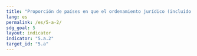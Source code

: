 ```yaml
---
title: "Proporción de países en que el ordenamiento jurídico (incluido el derecho consuetudinario) garantiza la igualdad de derechos de la mujer a la propiedad y/o el control de la tierra"
lang: es
permalink: /es/5-a-2/
sdg_goal: 5
layout: indicator
indicator: "5.a.2"
target_id: "5.a"
---
```


